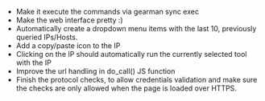 - Make it execute the commands via gearman sync exec
- Make the web interface pretty :)
- Automatically create a dropdown menu items with the last 10, previously queried IPs/Hosts.
- Add a copy/paste icon to the IP
- Clicking on the IP should automatically run the currently selected tool with the IP
- Improve the url handling in do_call() JS function
- Finish the protocol checks, to allow credentials validation and make sure the checks are only allowed when the page is loaded over HTTPS.
